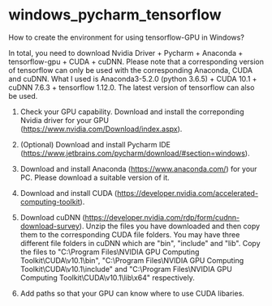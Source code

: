 # windows_pycharm_tensorflow
How to create the environment for using tensorflow-GPU in Windows?

In total, you need to download Nvidia Driver + Pycharm + Anaconda + tensorflow-gpu + CUDA + cuDNN. Please note that a corresponding version of tensorflow can only be used with the corresponding Anaconda, CUDA and cuDNN. What I used is Anaconda3-5.2.0 (python 3.6.5) + CUDA 10.1 + cuDNN 7.6.3 + tensorflow 1.12.0. The latest version of tensorflow can also be used.

1. Check your GPU capability. Download and install the correponding Nvidia driver for your GPU (https://www.nvidia.com/Download/index.aspx).

2. (Optional) Download and install Pycharm IDE (https://www.jetbrains.com/pycharm/download/#section=windows).

3. Download and install Anaconda (https://www.anaconda.com/) for your PC. Please download a suitable version of it.

4. Download and install CUDA (https://developer.nvidia.com/accelerated-computing-toolkit).

5. Download cuDNN (https://developer.nvidia.com/rdp/form/cudnn-download-survey). 
Unzip the files you have downloaded and then copy them to the corresponding CUDA file folders. 
You may have three different file folders in cuDNN which are "bin", "include" and "lib". 
Copy the files to "C:\Program Files\NVIDIA GPU Computing Toolkit\CUDA\v10.1\bin", "C:\Program Files\NVIDIA GPU Computing Toolkit\CUDA\v10.1\include" and "C:\Program Files\NVIDIA GPU Computing Toolkit\CUDA\v10.1\lib\x64" respectively.

6. Add paths so that your GPU can know where to use CUDA libaries.

